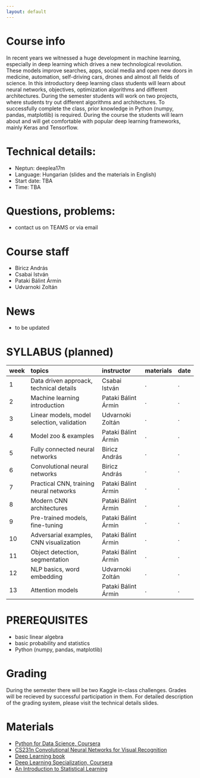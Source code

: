 ```yaml
---
layout: default
---
```


# Course info
In recent years we witnessed a huge development in machine learning, especially in deep learning which drives a new technological revolution. These models improve searches, apps, social media and open new doors in medicine, automation, self-driving cars, drones and almost all fields of science. In this introductory deep learning class students will learn about neural networks, objectives, optimization algorithms and different architectures. During the semester students will work on two projects, where students try out different algorithms and architectures. To successfully complete the class, prior knowledge in Python (numpy, pandas, matplotlib) is required. During the course the students will learn about and will get comfortable with popular deep learning frameworks, mainly Keras and Tensorflow.

# Technical details:
- Neptun: deeplea17m
- Language: Hungarian (slides and the materials in English)
- Start date: TBA
- Time: TBA

# Questions, problems:
- contact us on TEAMS or via email

# Course staff
 - Biricz András
 - Csabai István
 - Pataki Bálint Ármin
 - Udvarnoki Zoltán

# News
 - to be updated
 
# SYLLABUS (planned)

| week        | topics          | instructor | materials | date |
|:-------------|:------------------|:------|:------|:------|
|  1 | Data driven approack, technical details         | Csabai István       | . | . |
|  2 | Machine learning introduction                   | Pataki Bálint Ármin | . | . |
|  3 | Linear models, model selection, validation      | Udvarnoki Zoltán    | . | . |
|  4 | Model zoo & examples                            | Pataki Bálint Ármin | . | . |
|  5 | Fully connected neural networks                 | Biricz András       | . | . |
|  6 | Convolutional neural networks                   | Biricz András       | . | . |
|  7 | Practical CNN, training neural networks         | Pataki Bálint Ármin | . | . |
|  8 | Modern CNN architectures                        | Pataki Bálint Ármin | . | . |
|  9 | Pre-trained models, fine-tuning                 | Pataki Bálint Ármin | . | . |
| 10 | Adversarial examples, CNN visualization         | Pataki Bálint Ármin | . | . |
| 11 | Object detection, segmentation                  | Pataki Bálint Ármin | . | . |
| 12 | NLP basics, word embedding                      | Udvarnoki Zoltán    | . | . |
| 13 | Attention models                                | Pataki Bálint Ármin | . | . |


# PREREQUISITES
 - basic linear algebra
 - basic probability and statistics
 - Python (numpy, pandas, matplotlib)

# Grading
During the semester there will be two Kaggle in-class challenges. Grades will be recieved by successful participation in them. For detailed description of the grading system, please visit the technical details slides.

# Materials
 - [Python for Data Science, Coursera](https://www.coursera.org/learn/python-for-applied-data-science)
 - [CS231n Convolutional Neural Networks for Visual Recognition](http://cs231n.stanford.edu/)
 - [Deep Learning book](http://www.deeplearningbook.org/)
 - [Deep Learning Specialization, Coursera](https://www.coursera.org/specializations/deep-learning)
 - [An Introduction to Statistical Learning](http://www-bcf.usc.edu/~gareth/ISL/)
